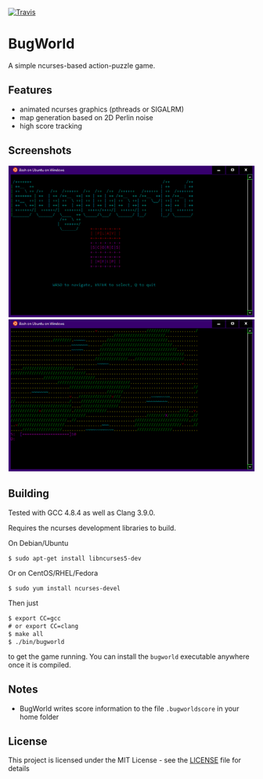 [![Travis](https://travis-ci.org/lucaspcram/BugWorld.svg?branch=master)](https://travis-ci.org/lucaspcram/BugWorld)

# BugWorld

A simple ncurses-based action-puzzle game.

## Features
* animated ncurses graphics (pthreads or SIGALRM)
* map generation based on 2D Perlin noise
* high score tracking

## Screenshots
![Main Menu](/img/screenshot1.png)
![In Game](/img/screenshot2.png)

## Building
Tested with GCC 4.8.4 as well as Clang 3.9.0.

Requires the ncurses development libraries to build.

On Debian/Ubuntu
```
$ sudo apt-get install libncurses5-dev
```

Or on CentOS/RHEL/Fedora
```
$ sudo yum install ncurses-devel
```
Then just
```
$ export CC=gcc
# or export CC=clang
$ make all
$ ./bin/bugworld
```
to get the game running. You can install the `bugworld` executable anywhere
once it is compiled.

## Notes
* BugWorld writes score information to the file `.bugworldscore` in your home folder

## License
This project is licensed under the MIT License - see the [LICENSE](LICENSE) file for details
